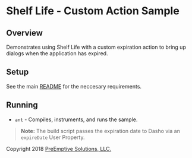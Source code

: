 # Shelf Life - Custom Action Sample

## Overview

Demonstrates using Shelf Life with a custom expiration action to bring up dialogs when the application has expired.

## Setup

See the main [README](../README.md) for the neccesary requirements.

## Running

* `ant` - Compiles, instruments, and runs the sample.

>**Note:** The build script passes the expiration date to Dasho via an `expireDate` User Property.

Copyright 2018 [PreEmptive Solutions, LLC.](https://www.preemptive.com)
